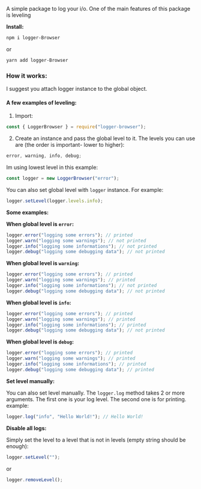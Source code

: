 A simple package to log your i/o.
One of the main features of this package is leveling

**Install:**

```bash
npm i logger-Browser
```

or

```bash
yarn add logger-Browser
```

### How it works:

I suggest you attach logger instance to the global object.

#### A few examples of leveling:

1. Import:

```js
const { LoggerBrowser } = require("logger-browser");
```

2. Create an instance and pass the global level to it.
   The levels you can use are (the order is important- lower to higher):

```js
error, warning, info, debug;
```

Im using lowest level in this example:

```js
const logger = new LoggerBrowser("error");
```

You can also set global level with `logger` instance. For example:

```js
logger.setLevel(logger.levels.info);
```

**Some examples:**

**When global level is `error`:**

```js
logger.error("logging some errors"); // printed
logger.warn("logging some warnings"); // not printed
logger.info("logging some informations"); // not printed
logger.debug("logging some debugging data"); // not printed
```

**When global level is `warning`:**

```js
logger.error("logging some errors"); // printed
logger.warn("logging some warnings"); // printed
logger.info("logging some informations"); // not printed
logger.debug("logging some debugging data"); // not printed
```

**When global level is `info`:**

```js
logger.error("logging some errors"); // printed
logger.warn("logging some warnings"); // printed
logger.info("logging some informations"); // printed
logger.debug("logging some debugging data"); // not printed
```

**When global level is `debug`:**

```js
logger.error("logging some errors"); // printed
logger.warn("logging some warnings"); // printed
logger.info("logging some informations"); // printed
logger.debug("logging some debugging data"); // printed
```

**Set level manually:**

You can also set level manually.
The `logger.log` method takes 2 or more arguments.
The first one is your log level.
The second one is for printing. example:

```js
logger.log("info", "Hello World!"); // Hello World!
```

**Disable all logs:**

Simply set the level to a level that is not in levels (empty string should be enough):

```js
logger.setLevel("");
```

or

```js
logger.removeLevel();
```
